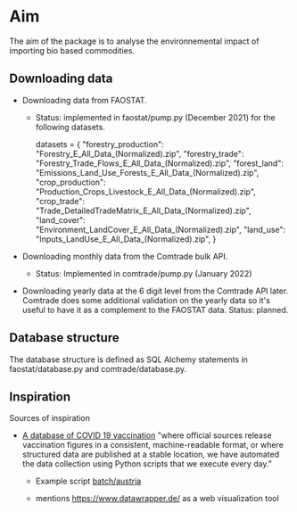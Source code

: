 
# Aim

The aim of the package is to analyse the environnemental impact of importing bio based 
commodities.

## Downloading data 

- Downloading data from FAOSTAT. 

    - Status: implemented in faostat/pump.py (December 2021) for the following datasets.

        datasets = {
            "forestry_production": "Forestry_E_All_Data_(Normalized).zip",
            "forestry_trade": "Forestry_Trade_Flows_E_All_Data_(Normalized).zip",
            "forest_land": "Emissions_Land_Use_Forests_E_All_Data_(Normalized).zip",
            "crop_production": "Production_Crops_Livestock_E_All_Data_(Normalized).zip",
            "crop_trade": "Trade_DetailedTradeMatrix_E_All_Data_(Normalized).zip",
            "land_cover": "Environment_LandCover_E_All_Data_(Normalized).zip",
            "land_use": "Inputs_LandUse_E_All_Data_(Normalized).zip",
        }

- Downloading monthly data from the Comtrade bulk API. 

    - Status: Implemented in comtrade/pump.py (January 2022)

- Downloading yearly data at the 6 digit level from the Comtrade API later. Comtrade 
  does some additional validation on the yearly data so it's useful to have it as a 
  complement to the FAOSTAT data. Status: planned.


## Database structure

The database structure is defined as SQL Alchemy statements in faostat/database.py and 
comtrade/database.py.


## Inspiration

Sources of inspiration

- [A database of COVID 19 
  vaccination](https://www.nature.com/articles/s41562-021-01122-8) "where official 
  sources release vaccination figures in a consistent, machine-readable format, or where 
  structured data are published at a stable location, we have automated the data 
  collection using Python scripts that we execute every day."
  
  - Example script 
    [batch/austria](https://github.com/owid/covid-19-data/blob/master/scripts/src/cowidev/vax/batch/austria.py)

  - mentions https://www.datawrapper.de/ as a web visualization tool
